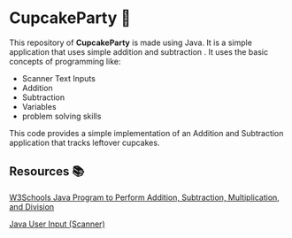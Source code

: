 # CupcakeParty 🧁

This repository of __CupcakeParty__ is made using Java. It is a simple application that uses simple addition and subtraction . It uses the basic concepts of programming like:
- Scanner Text Inputs
- Addition
- Subtraction
- Variables
- problem solving skills

This code provides a simple implementation of an Addition and Subtraction application that tracks leftover cupcakes.

 
## Resources 📚

[W3Schools Java Program to Perform Addition, Subtraction, Multiplication, and Division](https://www.w3schools.in/java/examples/addition-subtraction-multiplication-division)

[Java User Input (Scanner)](https://www.w3schools.com/java/java_user_input.asp)
